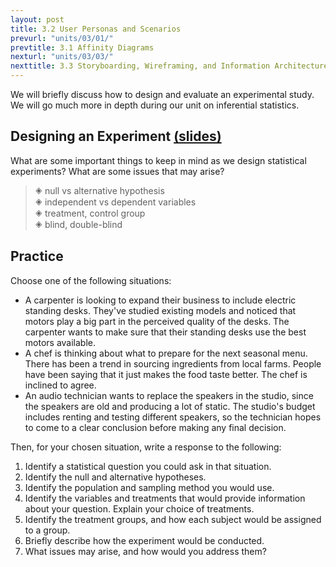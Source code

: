 ```yaml
---
layout: post
title: 3.2 User Personas and Scenarios
prevurl: "units/03/01/"
prevtitle: 3.1 Affinity Diagrams
nexturl: "units/03/03/"
nexttitle: 3.3 Storyboarding, Wireframing, and Information Architecture
---
```

We will briefly discuss how to design and evaluate an experimental study. We will go much more in depth during our unit on inferential statistics.

## Designing an Experiment [(slides)][expr]
What are some important things to keep in mind as we design statistical experiments? What are some issues that may arise?

> 🞛 null vs alternative hypothesis  
> 🞛 independent vs dependent variables  
> 🞛 treatment, control group  
> 🞛 blind, double-blind

## Practice
Choose one of the following situations:
  - A carpenter is looking to expand their business to include electric standing desks. They've studied existing models and noticed that motors play a big part in the perceived quality of the desks. The carpenter wants to make sure that their standing desks use the best motors available.
  - A chef is thinking about what to prepare for the next seasonal menu. There has been a trend in sourcing ingredients from local farms. People have been saying that it just makes the food taste better. The chef is inclined to agree.
  - An audio technician wants to replace the speakers in the studio, since the speakers are old and producing a lot of static. The studio's budget includes renting and testing different speakers, so the technician hopes to come to a clear conclusion before making any final decision.

Then, for your chosen situation, write a response to the following:
  1. Identify a statistical question you could ask in that situation.
  1. Identify the null and alternative hypotheses.
  1. Identify the population and sampling method you would use.
  1. Identify the variables and treatments that would provide information about your question. Explain your choice of treatments.
  1. Identify the treatment groups, and how each subject would be assigned to a group.
  1. Briefly describe how the experiment would be conducted.
  1. What issues may arise, and how would you address them?

[expr]: https://docs.google.com/presentation/d/1H19T8XAV7Wr7tJUYIE_hLleGDklmd9aWqg-3X6aGT0U/edit?usp=sharing
